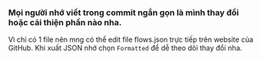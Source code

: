 ### Mọi người nhớ viết trong commit ngắn gọn là mình thay đổi hoặc cải thiện phần nào nha.

Vì chỉ có 1 file nên mng có thể edit file flows.json trực tiếp trên website của GitHub. Khi xuất JSON nhớ chọn `Formatted` để dễ theo dõi thay đổi nha.
